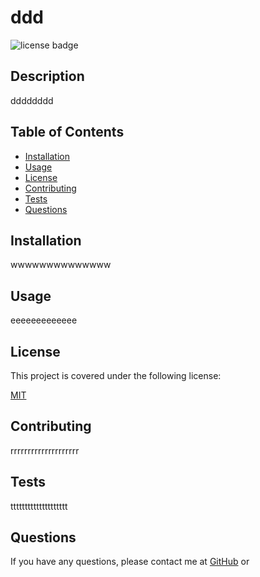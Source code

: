 # ddd

![license badge](https://img.shields.io/badge/license-MIT-brightgreen)
    
## Description
dddddddd
## Table of Contents

- [Installation](#installation)
- [Usage](#usage)
- [License](#license)
- [Contributing](#contributing)
- [Tests](#tests)
- [Questions](#questions)
<a name="installation"></a>
## Installation
wwwwwwwwwwwwww
<a name="usage"></a>
## Usage
eeeeeeeeeeeee
<a name="license"></a>
    
## License
This project is covered under the following license:
    
[MIT](https://www.mit.edu/~amini/LICENSE.md)
    
<a name="contributing"></a>
## Contributing
rrrrrrrrrrrrrrrrrrrr
<a name="tests"></a>
## Tests
tttttttttttttttttttt
<a name="questions"></a>
## Questions
If you have any questions, please contact me at [GitHub](https://github.com/aaaaaaaaaaaaaaaaaaa) or <eeeeeeeeeeeeeeeeeeeee>
